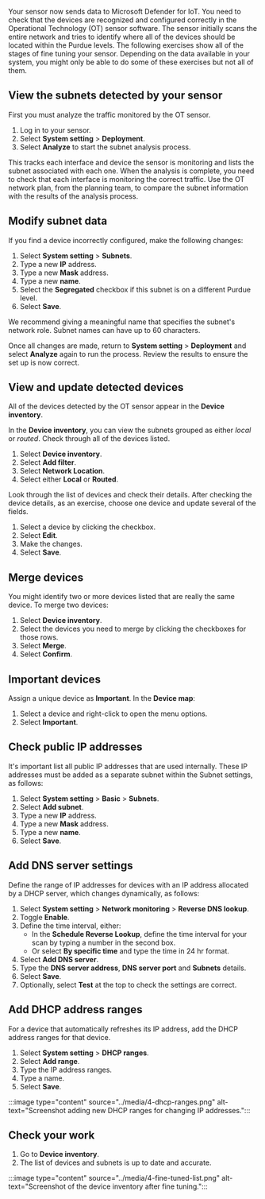 Your sensor now sends data to Microsoft Defender for IoT. You need to check that the devices are recognized and configured correctly in the Operational Technology (OT) sensor software. The sensor initially scans the entire network and tries to identify where all of the devices should be located within the Purdue levels.
The following exercises show all of the stages of fine tuning your sensor. Depending on the data available in your system, you might only be able to do some of these exercises but not all of them.

## View the subnets detected by your sensor

First you must analyze the traffic monitored by the OT sensor.

1. Log in to your sensor.
1. Select **System setting** > **Deployment**.
1. Select **Analyze** to start the subnet analysis process.

This tracks each interface and device the sensor is monitoring and lists the subnet associated with each one. When the analysis is complete, you need to check that each interface is monitoring the correct traffic. Use the OT network plan, from the planning team, to compare the subnet information with the results of the analysis process.

## Modify subnet data

If you find a device incorrectly configured, make the following changes:

1. Select **System setting** > **Subnets**.
1. Type a new **IP** address.
1. Type a new **Mask** address.
1. Type a new **name**.
1. Select the **Segregated** checkbox if this subnet is on a different Purdue level.
1. Select **Save**.

We recommend giving a meaningful name that specifies the subnet's network role. Subnet names can have up to 60 characters.

Once all changes are made, return to **System setting** > **Deployment** and select **Analyze** again to run the process. Review the results to ensure the set up is now correct.  

## View and update detected devices

All of the devices detected by the OT sensor appear in the **Device inventory**.

In the **Device inventory**, you can view the subnets grouped as either *local* or *routed*. Check through all of the devices listed.

1. Select **Device inventory**.
1. Select **Add filter**.
1. Select **Network Location**.
1. Select either **Local** or **Routed**.

Look through the list of devices and check their details. After checking the device details, as an exercise, choose one device and update several of the fields.

1. Select a device by clicking the checkbox.
1. Select **Edit**.
1. Make the changes.
1. Select **Save**.

## Merge devices

You might identify two or more devices listed that are really the same device. To merge two devices:

1. Select **Device inventory**.
1. Select the devices you need to merge by clicking the checkboxes for those rows.
1. Select **Merge**.
1. Select **Confirm**.

## Important devices

Assign a unique device as **Important**. In the **Device map**:

1. Select a device and right-click to open the menu options.
1. Select **Important**.

## Check public IP addresses

It's important list all public IP addresses that are used internally. These IP addresses must be added as a separate subnet within the Subnet settings, as follows:

1. Select **System setting** > **Basic** > **Subnets**.
1. Select **Add subnet**.
1. Type a new **IP** address.
1. Type a new **Mask** address.
1. Type a new **name**.
1. Select **Save**.

## Add DNS server settings

Define the range of IP addresses for devices with an IP address allocated by a DHCP server, which changes dynamically, as follows:

1. Select **System setting** > **Network monitoring** > **Reverse DNS lookup**.
1. Toggle **Enable**.
1. Define the time interval, either:
    - In the **Schedule Reverse Lookup**, define the time interval for your scan by typing a number in the second box.
    - Or select **By specific time** and type the time in 24 hr format.
1. Select **Add DNS server**.
1. Type the **DNS server address**, **DNS server port** and **Subnets** details.
1. Select **Save**.
1. Optionally, select **Test** at the top to check the settings are correct.

## Add DHCP address ranges

For a device that automatically refreshes its IP address, add the DHCP address ranges for that device.

1. Select **System setting** > **DHCP ranges**.
1. Select **Add range**.
1. Type the IP address ranges.
1. Type a name.
1. Select **Save**.

:::image type="content" source="../media/4-dhcp-ranges.png" alt-text="Screenshot adding new DHCP ranges for changing IP addresses.":::

## Check your work

1. Go to **Device inventory**.
1. The list of devices and subnets is up to date and accurate.

:::image type="content" source="../media/4-fine-tuned-list.png" alt-text="Screenshot of the device inventory after fine tuning.":::
